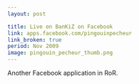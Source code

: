 ```yaml
---
layout: post

title: Live on BanKiZ on Facebook
link: apps.facebook.com/pingouinpecheur
link_broken: true
period: Nov 2009
image: pingouin_pecheur_thumb.png
---
```


Another Facebook application in RoR.
